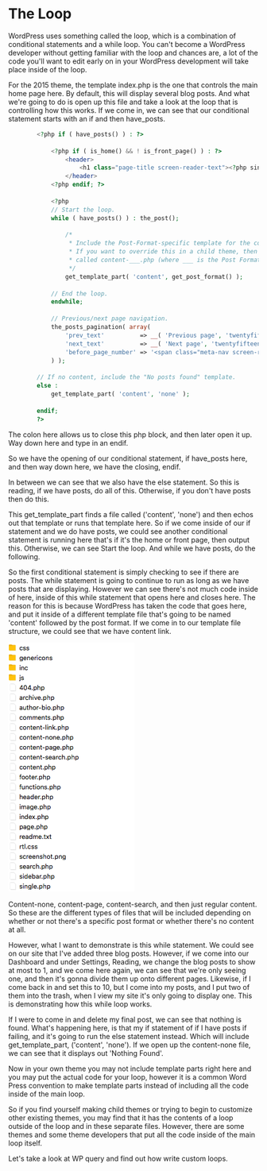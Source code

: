 # The Loop

WordPress uses something called the loop, which is a combination of conditional statements and a while loop. You can't become a WordPress developer without getting familiar with the loop and chances are, a lot of the code you'll want to edit early on in your WordPress development will take place inside of the loop. 

For the 2015 theme, the template index.php is the one that controls the main home page here. By default, this will display several blog posts. And what we're going to do is open up this file and take a look at the loop that is controlling how this works. If we come in, we can see that our conditional statement starts with an if and then have\_posts.

```php
		<?php if ( have_posts() ) : ?>

			<?php if ( is_home() && ! is_front_page() ) : ?>
				<header>
					<h1 class="page-title screen-reader-text"><?php single_post_title(); ?></h1>
				</header>
			<?php endif; ?>

			<?php
			// Start the loop.
			while ( have_posts() ) : the_post();

				/*
				 * Include the Post-Format-specific template for the content.
				 * If you want to override this in a child theme, then include a file
				 * called content-___.php (where ___ is the Post Format name) and that will be used instead.
				 */
				get_template_part( 'content', get_post_format() );

			// End the loop.
			endwhile;

			// Previous/next page navigation.
			the_posts_pagination( array(
				'prev_text'          => __( 'Previous page', 'twentyfifteen' ),
				'next_text'          => __( 'Next page', 'twentyfifteen' ),
				'before_page_number' => '<span class="meta-nav screen-reader-text">' . __( 'Page', 'twentyfifteen' ) . ' </span>',
			) );

		// If no content, include the "No posts found" template.
		else :
			get_template_part( 'content', 'none' );

		endif;
		?>
```



 The colon here allows us to close this php block, and then later open it up. Way down here and type in an endif. 

So we have the opening of our conditional statement, if have\_posts here, and then way down here, we have the closing, endif. 

In between we can see that we also have the else statement. So this is reading, if we have posts, do all of this. Otherwise, if you don't have posts then do this. 

This get\_template\_part finds a file called \('content', 'none'\) and then echos out that template or runs that template here. So if we come inside of our if statement and we do have posts, we could see another conditional statement is running here that's if it's the home or front page, then output this. Otherwise, we can see Start the loop. And while we have posts, do the following.

 So the first conditional statement is simply checking to see if there are posts. The while statement is going to continue to run as long as we have posts that are displaying. However we can see there's not much code inside of here, inside of this while statement that opens here and closes here. The reason for this is because WordPress has taken the code that goes here, and put it inside of a different template file that's going to be named 'content' followed by the post format. If we come in to our template file structure, we could see that we have content link. 

![](.gitbook/assets/screen-shot-2018-05-04-at-15.43.05.png)

Content-none, content-page, content-search, and then just regular content. So these are the different types of files that will be included depending on whether or not there's a specific post format or whether there's no content at all.

However, what I want to demonstrate is this while statement. We could see on our site that I've added three blog posts. However, if we come into our Dashboard and under Settings, Reading, we change the blog posts to show at most to 1, and we come here again, we can see that we're only seeing one, and then it's gonna divide them up onto different pages. Likewise, if I come back in and set this to 10, but I come into my posts, and I put two of them into the trash, when I view my site it's only going to display one. This is demonstrating how this while loop works.

 If I were to come in and delete my final post, we can see that nothing is found. What's happening here, is that my if statement of if I have posts if failing, and it's going to run the else statement instead. Which will include get\_template\_part, \('content', 'none'\). If we open up the content-none file, we can see that it displays out 'Nothing Found'. 

Now in your own theme you may not include template parts right here and you may put the actual code for your loop, however it is a common Word Press convention to make template parts instead of including all the code inside of the main loop. 

So if you find yourself making child themes or trying to begin to customize other existing themes, you may find that it has the contents of a loop outside of the loop and in these separate files. However, there are some themes and some theme developers that put all the code inside of the main loop itself. 

Let's take a look at WP query and find out how write custom loops.

